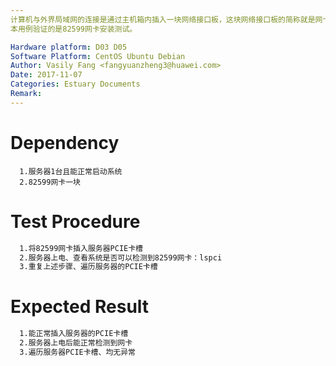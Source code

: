 ```yaml
---
计算机与外界局域网的连接是通过主机箱内插入一块网络接口板，这块网络接口板的简称就是网卡，我们主要验证的是PCIe 82599网卡在我们服务器上的性能。
本用例验证的是82599网卡安装测试。

Hardware platform: D03 D05  
Software Platform: CentOS Ubuntu Debian 
Author: Vasily Fang <fangyuanzheng3@huawei.com>  
Date: 2017-11-07
Categories: Estuary Documents  
Remark:
---
```


# Dependency
```
  1.服务器1台且能正常启动系统
  2.82599网卡一块
```

# Test Procedure
```bash
  1.将82599网卡插入服务器PCIE卡槽
  2.服务器上电、查看系统是否可以检测到82599网卡：lspci
  3.重复上述步骤、遍历服务器的PCIE卡槽
```

# Expected Result
```bash
  1.能正常插入服务器的PCIE卡槽
  2.服务器上电后能正常检测到网卡
  3.遍历服务器PCIE卡槽、均无异常
```
